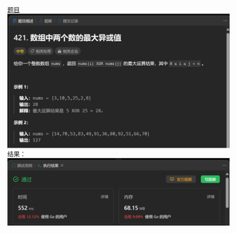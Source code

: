 [题目](https://leetcode.cn/problems/maximum-xor-of-two-numbers-in-an-array/)
![pic](img.png)
结果：
![pic](result.png)